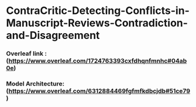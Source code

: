 # ContraCritic-Detecting-Conflicts-in-Manuscript-Reviews-Contradiction-and-Disagreement

### Overleaf link : (https://www.overleaf.com/1724763393cxfdhqnfmnhc#04ab0e) 

### Model Architecture: (https://www.overleaf.com/6312884469fgfmfkdbcjdb#51ce79)
